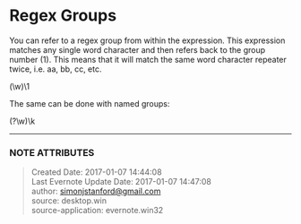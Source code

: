 # Regex Groups

You can refer to a regex group from within the expression. This expression
matches any single word character and then refers back to the group number
(1). This means that it will match the same word character repeater twice,
i.e. aa, bb, cc, etc.

  

(\w)\1

  

The same can be done with named groups:

  

(?<twice>\w)\k<twice>

  


---
### NOTE ATTRIBUTES
>Created Date: 2017-01-07 14:44:08  
>Last Evernote Update Date: 2017-01-07 14:47:08  
>author: simonjstanford@gmail.com  
>source: desktop.win  
>source-application: evernote.win32  
<!--stackedit_data:
eyJoaXN0b3J5IjpbNDY2Njg1MjAyXX0=
-->
